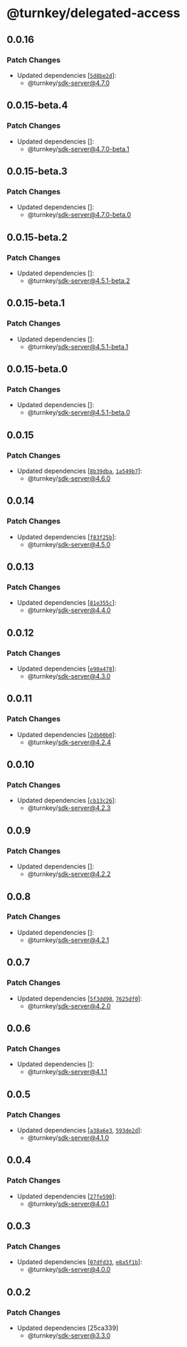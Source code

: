 # @turnkey/delegated-access

## 0.0.16

### Patch Changes

- Updated dependencies [[`5d8be2d`](https://github.com/tkhq/sdk/commit/5d8be2d0329070c7aa025dddb1b28f04257ae4e6)]:
  - @turnkey/sdk-server@4.7.0

## 0.0.15-beta.4

### Patch Changes

- Updated dependencies []:
  - @turnkey/sdk-server@4.7.0-beta.1

## 0.0.15-beta.3

### Patch Changes

- Updated dependencies []:
  - @turnkey/sdk-server@4.7.0-beta.0

## 0.0.15-beta.2

### Patch Changes

- Updated dependencies []:
  - @turnkey/sdk-server@4.5.1-beta.2

## 0.0.15-beta.1

### Patch Changes

- Updated dependencies []:
  - @turnkey/sdk-server@4.5.1-beta.1

## 0.0.15-beta.0

### Patch Changes

- Updated dependencies []:
  - @turnkey/sdk-server@4.5.1-beta.0

## 0.0.15

### Patch Changes

- Updated dependencies [[`8b39dba`](https://github.com/tkhq/sdk/commit/8b39dbabf68d3e376b5b07f26960d5b61ae87fa9), [`1a549b7`](https://github.com/tkhq/sdk/commit/1a549b71f9a6e7ab59d52aaae7e58e34c8f2e8b5)]:
  - @turnkey/sdk-server@4.6.0

## 0.0.14

### Patch Changes

- Updated dependencies [[`f83f25b`](https://github.com/tkhq/sdk/commit/f83f25ba33ef15dbd66723531eebe2fd00f43ac0)]:
  - @turnkey/sdk-server@4.5.0

## 0.0.13

### Patch Changes

- Updated dependencies [[`81e355c`](https://github.com/tkhq/sdk/commit/81e355c9a8321feffcac056916b65139cf35eeed)]:
  - @turnkey/sdk-server@4.4.0

## 0.0.12

### Patch Changes

- Updated dependencies [[`e90a478`](https://github.com/tkhq/sdk/commit/e90a478c9208d858b1144df9b2c2c7ba956c406e)]:
  - @turnkey/sdk-server@4.3.0

## 0.0.11

### Patch Changes

- Updated dependencies [[`2db00b0`](https://github.com/tkhq/sdk/commit/2db00b0a799d09ae33fa08a117e3b2f433f2b0b4)]:
  - @turnkey/sdk-server@4.2.4

## 0.0.10

### Patch Changes

- Updated dependencies [[`cb13c26`](https://github.com/tkhq/sdk/commit/cb13c26edb79a01ab651e3b2897334fd154b436a)]:
  - @turnkey/sdk-server@4.2.3

## 0.0.9

### Patch Changes

- Updated dependencies []:
  - @turnkey/sdk-server@4.2.2

## 0.0.8

### Patch Changes

- Updated dependencies []:
  - @turnkey/sdk-server@4.2.1

## 0.0.7

### Patch Changes

- Updated dependencies [[`5f3dd98`](https://github.com/tkhq/sdk/commit/5f3dd9814650308b3bf3198168c453e7b1a98efd), [`7625df0`](https://github.com/tkhq/sdk/commit/7625df0538002c3455bd5862211210e38472e164)]:
  - @turnkey/sdk-server@4.2.0

## 0.0.6

### Patch Changes

- Updated dependencies []:
  - @turnkey/sdk-server@4.1.1

## 0.0.5

### Patch Changes

- Updated dependencies [[`a38a6e3`](https://github.com/tkhq/sdk/commit/a38a6e36dc2bf9abdea64bc817d1cad95b8a289a), [`593de2d`](https://github.com/tkhq/sdk/commit/593de2d9404ec8cf53426f9cf832c13eefa3fbf2)]:
  - @turnkey/sdk-server@4.1.0

## 0.0.4

### Patch Changes

- Updated dependencies [[`27fe590`](https://github.com/tkhq/sdk/commit/27fe590cdc3eb6a8cde093eeefda2ee1cdc79412)]:
  - @turnkey/sdk-server@4.0.1

## 0.0.3

### Patch Changes

- Updated dependencies [[`07dfd33`](https://github.com/tkhq/sdk/commit/07dfd3397472687092e1c73b1d68714f421b9ca0), [`e8a5f1b`](https://github.com/tkhq/sdk/commit/e8a5f1b431623c4ff1cb85c6039464b328cf0e6a)]:
  - @turnkey/sdk-server@4.0.0

## 0.0.2

### Patch Changes

- Updated dependencies [25ca339]
  - @turnkey/sdk-server@3.3.0
